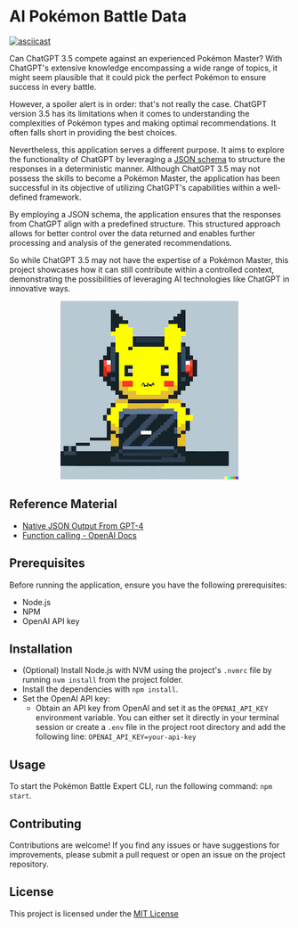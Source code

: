 # AI Pokémon Battle Data

[![asciicast](https://asciinema.org/a/3LKFVYca4Awj886LfM3lgrmeH.svg)](https://asciinema.org/a/3LKFVYca4Awj886LfM3lgrmeH)


Can ChatGPT 3.5 compete against an experienced Pokémon Master? With ChatGPT's extensive knowledge encompassing a wide range of topics, it might seem plausible that it could pick the perfect Pokémon to ensure success in every battle.

However, a spoiler alert is in order: that's not really the case. ChatGPT version 3.5 has its limitations when it comes to understanding the complexities of Pokémon types and making optimal recommendations. It often falls short in providing the best choices. 

Nevertheless, this application serves a different purpose. It aims to explore the functionality of ChatGPT by leveraging a [JSON schema](open-ai-response-schema.json) to structure the responses in a deterministic manner. Although ChatGPT 3.5 may not possess the skills to become a Pokémon Master, the application has been successful in its objective of utilizing ChatGPT's capabilities within a well-defined framework.

By employing a JSON schema, the application ensures that the responses from ChatGPT align with a predefined structure. This structured approach allows for better control over the data returned and enables further processing and analysis of the generated recommendations.

So while ChatGPT 3.5 may not have the expertise of a Pokémon Master, this project showcases how it can still contribute within a controlled context, demonstrating the possibilities of leveraging AI technologies like ChatGPT in innovative ways.

<p align="center">
  <a href="https://nodejs.org/">
    <img src="images/i3LVA.png" alt="Pikachu as a Software Developer - DALL-E">
  </a>
</p>


## Reference Material
- [Native JSON Output From GPT-4](https://yonom.substack.com/p/native-json-output-from-gpt-4)
- [Function calling - OpenAI Docs](https://platform.openai.com/docs/guides/gpt/function-calling)

## Prerequisites

Before running the application, ensure you have the following prerequisites:

- Node.js
- NPM
- OpenAI API key

## Installation
- (Optional) Install Node.js with NVM using the project's `.nvmrc` file by running `nvm install` from the project folder.
- Install the dependencies with `npm install`.
- Set the OpenAI API key:
	- Obtain an API key from OpenAI and set it as the `OPENAI_API_KEY` environment variable. You can either set it directly in your terminal session or create a `.env` file in the project root directory and add the following line: `OPENAI_API_KEY=your-api-key`

## Usage

To start the Pokémon Battle Expert CLI, run the following command: `npm start`.

## Contributing

Contributions are welcome! If you find any issues or have suggestions for improvements, please submit a pull request or open an issue on the project repository.

## License

This project is licensed under the [MIT License](LICENSE)